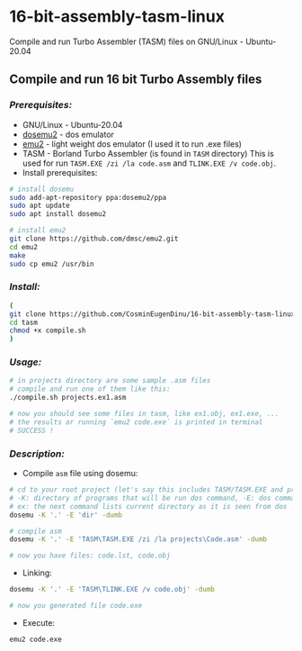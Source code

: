 # 16-bit-assembly-tasm-linux
Compile and run Turbo Assembler (TASM) files on GNU/Linux - Ubuntu-20.04
## Compile and run 16 bit Turbo Assembly files
### *Prerequisites:*
- GNU/Linux - Ubuntu-20.04
- [dosemu2](https://github.com/dosemu2/dosemu2/wiki/Setup-guide-for-advanced-users-and-ambitious-beginners-(using-Ubuntu)) - dos emulator 
- [emu2](https://github.com/dmsc/emu2.git) - light weight dos emulator (I used it to run .exe files)
- TASM - Borland Turbo Assembler (is found in `TASM` directory)
This is used for run `TASM.EXE /zi /la code.asm` and `TLINK.EXE /v code.obj`.
- Install prerequisites:
```bash
# install dosemu
sudo add-apt-repository ppa:dosemu2/ppa
sudo apt update
sudo apt install dosemu2

# install emu2
git clone https://github.com/dmsc/emu2.git
cd emu2
make
sudo cp emu2 /usr/bin
```
### *Install:*
```bash
(
git clone https://github.com/CosminEugenDinu/16-bit-assembly-tasm-linux.git tasm
cd tasm
chmod +x compile.sh
)
```
### *Usage:*
```bash
# in projects directory are some sample .asm files
# compile and run one of them like this:
./compile.sh projects.ex1.asm

# now you should see some files in tasm, like ex1.obj, ex1.exe, ...
# the results or running `emu2 code.exe` is printed in terminal
# SUCCESS !
```
### *Description:*
- Compile `asm` file using dosemu:
```bash
# cd to your root project (let's say this includes TASM/TASM.EXE and projects/Code.asm)
# -K: directory of programs that will be run dos command, -E: dos command, -dumb: view result of dos command
# ex: the next command lists current directory as it is seen from dos
dosemu -K '.' -E 'dir' -dumb

# compile asm
dosemu -K '.' -E 'TASM\TASM.EXE /zi /la projects\Code.asm' -dumb

# now you have files: code.lst, code.obj
```
- Linking:
```bash
dosemu -K '.' -E 'TASM\TLINK.EXE /v code.obj' -dumb

# now you generated file code.exe
```
- Execute:
```bash
emu2 code.exe
```
